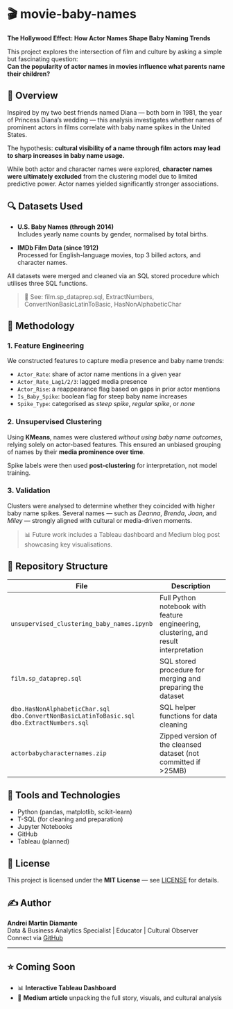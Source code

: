 # 🎬 movie-baby-names

**The Hollywood Effect: How Actor Names Shape Baby Naming Trends**

This project explores the intersection of film and culture by asking a simple but fascinating question:  
**Can the popularity of actor names in movies influence what parents name their children?**

## 📌 Overview

Inspired by my two best friends named Diana — both born in 1981, the year of Princess Diana’s wedding — this analysis investigates whether names of prominent actors in films correlate with baby name spikes in the United States. 

The hypothesis: **cultural visibility of a name through film actors may lead to sharp increases in baby name usage.**

While both actor and character names were explored, **character names were ultimately excluded** from the clustering model due to limited predictive power. Actor names yielded significantly stronger associations.

## 🔍 Datasets Used

- **U.S. Baby Names (through 2014)**  
  Includes yearly name counts by gender, normalised by total births.

- **IMDb Film Data (since 1912)**  
  Processed for English-language movies, top 3 billed actors, and character names.

All datasets were merged and cleaned via an SQL stored procedure which utilises three SQL functions.

> 🔧 See: film.sp_dataprep.sql, ExtractNumbers, ConvertNonBasicLatinToBasic, HasNonAlphabeticChar

## 🧠 Methodology

### 1. **Feature Engineering**
We constructed features to capture media presence and baby name trends:
- `Actor_Rate`: share of actor name mentions in a given year
- `Actor_Rate_Lag1/2/3`: lagged media presence
- `Actor_Rise`: a reappearance flag based on gaps in prior actor mentions
- `Is_Baby_Spike`: boolean flag for steep baby name increases
- `Spike_Type`: categorised as *steep spike*, *regular spike*, or *none*

### 2. **Unsupervised Clustering**
Using **KMeans**, names were clustered *without using baby name outcomes*, relying solely on actor-based features. This ensured an unbiased grouping of names by their **media prominence over time**.

Spike labels were then used **post-clustering** for interpretation, not model training.

### 3. **Validation**
Clusters were analysed to determine whether they coincided with higher baby name spikes. Several names — such as *Deanna*, *Brenda*, *Joan*, and *Miley* — strongly aligned with cultural or media-driven moments.

> 📊 Future work includes a Tableau dashboard and Medium blog post showcasing key visualisations.

## 📂 Repository Structure

| File | Description |
|------|-------------|
| `unsupervised_clustering_baby_names.ipynb` | Full Python notebook with feature engineering, clustering, and result interpretation |
| `film.sp_dataprep.sql` | SQL stored procedure for merging and preparing the dataset |
| `dbo.HasNonAlphabeticChar.sql`<br>`dbo.ConvertNonBasicLatinToBasic.sql`<br>`dbo.ExtractNumbers.sql` | SQL helper functions for data cleaning |
| `actorbabycharacternames.zip` | Zipped version of the cleansed dataset (not committed if >25MB) |

## 🔧 Tools and Technologies

- Python (pandas, matplotlib, scikit-learn)
- T-SQL (for cleaning and preparation)
- Jupyter Notebooks
- GitHub
- Tableau (planned)

## 🧾 License

This project is licensed under the **MIT License** — see [LICENSE](LICENSE) for details.

## ✍️ Author

**Andrei Martin Diamante**  
Data & Business Analytics Specialist | Educator | Cultural Observer  
Connect via [GitHub](https://github.com/andrei-martin-datadev)

---

## ⭐ Coming Soon

- 📊 **Interactive Tableau Dashboard**
- 📝 **Medium article** unpacking the full story, visuals, and cultural analysis

